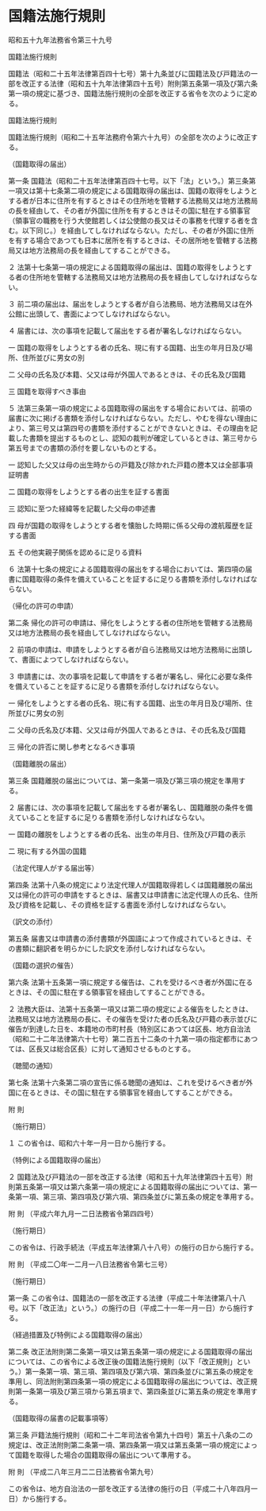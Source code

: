 # 国籍法施行規則

昭和五十九年法務省令第三十九号

国籍法施行規則

国籍法（昭和二十五年法律第百四十七号）第十九条並びに国籍法及び戸籍法の一部を改正する法律（昭和五十九年法律第四十五号）附則第五条第一項及び第六条第一項の規定に基づき、国籍法施行規則の全部を改正する省令を次のように定める。

国籍法施行規則

国籍法施行規則（昭和二十五年法務府令第六十九号）の全部を次のように改正する。

（国籍取得の届出）

第一条 国籍法（昭和二十五年法律第百四十七号。以下「法」という。）第三条第一項又は第十七条第二項の規定による国籍取得の届出は、国籍の取得をしようとする者が日本に住所を有するときはその住所地を管轄する法務局又は地方法務局の長を経由して、その者が外国に住所を有するときはその国に駐在する領事官（領事官の職務を行う大使館若しくは公使館の長又はその事務を代理する者を含む。以下同じ。）を経由してしなければならない。ただし、その者が外国に住所を有する場合であつても日本に居所を有するときは、その居所地を管轄する法務局又は地方法務局の長を経由してすることができる。

２ 法第十七条第一項の規定による国籍取得の届出は、国籍の取得をしようとする者の住所地を管轄する法務局又は地方法務局の長を経由してしなければならない。

３ 前二項の届出は、届出をしようとする者が自ら法務局、地方法務局又は在外公館に出頭して、書面によつてしなければならない。

４ 届書には、次の事項を記載して届出をする者が署名しなければならない。

一 国籍の取得をしようとする者の氏名、現に有する国籍、出生の年月日及び場所、住所並びに男女の別

二 父母の氏名及び本籍、父又は母が外国人であるときは、その氏名及び国籍

三 国籍を取得すべき事由

５ 法第三条第一項の規定による国籍取得の届出をする場合においては、前項の届書に次に掲げる書類を添付しなければならない。ただし、やむを得ない理由により、第三号又は第四号の書類を添付することができないときは、その理由を記載した書類を提出するものとし、認知の裁判が確定しているときは、第三号から第五号までの書類の添付を要しないものとする。

一 認知した父又は母の出生時からの戸籍及び除かれた戸籍の謄本又は全部事項証明書

二 国籍の取得をしようとする者の出生を証する書面

三 認知に至つた経緯等を記載した父母の申述書

四 母が国籍の取得をしようとする者を懐胎した時期に係る父母の渡航履歴を証する書面

五 その他実親子関係を認めるに足りる資料

６ 法第十七条の規定による国籍取得の届出をする場合においては、第四項の届書に国籍取得の条件を備えていることを証するに足りる書類を添付しなければならない。

（帰化の許可の申請）

第二条 帰化の許可の申請は、帰化をしようとする者の住所地を管轄する法務局又は地方法務局の長を経由してしなければならない。

２ 前項の申請は、申請をしようとする者が自ら法務局又は地方法務局に出頭して、書面によつてしなければならない。

３ 申請書には、次の事項を記載して申請をする者が署名し、帰化に必要な条件を備えていることを証するに足りる書類を添付しなければならない。

一 帰化をしようとする者の氏名、現に有する国籍、出生の年月日及び場所、住所並びに男女の別

二 父母の氏名及び本籍、父又は母が外国人であるときは、その氏名及び国籍

三 帰化の許否に関し参考となるべき事項

（国籍離脱の届出）

第三条 国籍離脱の届出については、第一条第一項及び第三項の規定を準用する。

２ 届書には、次の事項を記載して届出をする者が署名し、国籍離脱の条件を備えていることを証するに足りる書類を添付しなければならない。

一 国籍の離脱をしようとする者の氏名、出生の年月日、住所及び戸籍の表示

二 現に有する外国の国籍

（法定代理人がする届出等）

第四条 法第十八条の規定により法定代理人が国籍取得若しくは国籍離脱の届出又は帰化の許可の申請をするときは、届書又は申請書に法定代理人の氏名、住所及び資格を記載し、その資格を証する書面を添付しなければならない。

（訳文の添付）

第五条 届書又は申請書の添付書類が外国語によつて作成されているときは、その書類に翻訳者を明らかにした訳文を添付しなければならない。

（国籍の選択の催告）

第六条 法第十五条第一項に規定する催告は、これを受けるべき者が外国に在るときは、その国に駐在する領事官を経由してすることができる。

２ 法務大臣は、法第十五条第一項又は第二項の規定による催告をしたときは、法務局又は地方法務局の長に、その催告を受けた者の氏名及び戸籍の表示並びに催告が到達した日を、本籍地の市町村長（特別区にあつては区長、地方自治法（昭和二十二年法律第六十七号）第二百五十二条の十九第一項の指定都市にあつては、区長又は総合区長）に対して通知させるものとする。

（聴聞の通知）

第七条 法第十六条第二項の宣告に係る聴聞の通知は、これを受けるべき者が外国に在るときは、その国に駐在する領事官を経由してすることができる。

附 則

（施行期日）

１ この省令は、昭和六十年一月一日から施行する。

（特例による国籍取得の届出）

２ 国籍法及び戸籍法の一部を改正する法律（昭和五十九年法律第四十五号）附則第五条第一項又は第六条第一項の規定による国籍取得の届出については、第一条第一項、第三項、第四項及び第六項、第四条並びに第五条の規定を準用する。

附 則 （平成六年九月一二日法務省令第四四号）

（施行期日）

この省令は、行政手続法（平成五年法律第八十八号）の施行の日から施行する。

附 則 （平成二〇年一二月一八日法務省令第七三号）

（施行期日）

第一条 この省令は、国籍法の一部を改正する法律（平成二十年法律第八十八号。以下「改正法」という。）の施行の日（平成二十一年一月一日）から施行する。

（経過措置及び特例による国籍取得の届出）

第二条 改正法附則第二条第一項又は第五条第一項の規定による国籍取得の届出については、この省令による改正後の国籍法施行規則（以下「改正規則」という。）第一条第一項、第三項、第四項及び第六項、第四条並びに第五条の規定を準用し、同法附則第四条第一項の規定による国籍取得の届出については、改正規則第一条第一項及び第三項から第五項まで、第四条並びに第五条の規定を準用する。

（国籍取得の届書の記載事項等）

第三条 戸籍法施行規則（昭和二十二年司法省令第九十四号）第五十八条の二の規定は、改正法附則第二条第一項、第四条第一項又は第五条第一項の規定によって国籍を取得した場合の国籍取得の届出について準用する。

附 則 （平成二八年三月二二日法務省令第九号）

この省令は、地方自治法の一部を改正する法律の施行の日（平成二十八年四月一日）から施行する。
